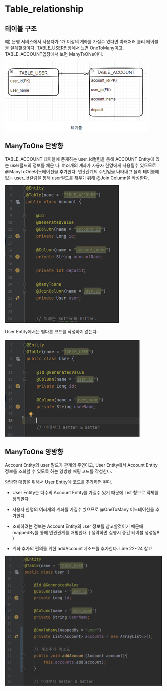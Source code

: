 # Table_relationship

## 테이블 구조

예) 은행 서비스에서 사용자가 1개 이상의 계좌를 가질수 있다면 아래처러 룰리 테이블을 설계할것이다. TABLE_USER입장에서 보면 OneToMany이고, TABLE_ACCOUNT입장에서 보면 ManyToONe이다.

<img src="photo1.png">


## ManyToOne 단방향

TABLE_ACCOUNT 테이블에 존재하는 user_id컬럼을 통해 ACCOUNT Entity에 있는 user필드의 정보를 채운 다.
여러개의 계좌가 사용자 한명에게 사용될수 있으므로 @ManyToOne어노테이션을 추가한다.
연관관계의 주인임을 나타내고 물리 테이블에 있는 user_id컬럼을 통해 user필드를 채우기 위해 @Join Column을 작성한다.

<img src="photo2.png">

User Entity에서는 별다른 코드를 작성하지 않는다.

<img src="photo3.png">

## ManyToOne 양방향

Account Entity의 user 필드가 관계의 주인이고, User Entity에서 Account Entity 정보를 조회할 수 있도록 하는 양방향 매핑 코드를 작성한다.

 

양방향 매핑을 위해서 User Entity에 코드를 추가하면 된다. 

- User Entity는 다수의 Account Entity를 가질수 있기 때문에 List<Account> 형으로 객체를 정의한다.

- 사용자 한명의 여러개의 계좌를 가질수 있으므로 @OneToMany 어노테이션을 추가한다. 

- 조회하려는 정보는 Account Entity의 user 정보를 참고할것이기 때문에 mappedBy를 통해 연관관계를 매핑한다. ( 생략하면 실행시 중간 테이블 생성됨!! )

- 계좌 추가의 편의를 위한 addAccount 메소드를 추가한다. Line 22~24 참고

<img src="photo4.png">